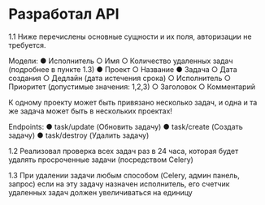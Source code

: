 # Разработал API 

1.1 Ниже перечислены основные сущности и их поля, авторизации не требуется. 

Модели: 
●	Исполнитель
    ○	Имя
    ○	Количество удаленных задач (подробнее в пункте 1.3)
●	Проект
    ○	Название
●	Задача
    ○	Дата создания
    ○	Дедлайн (дата истечения срока)
    ○	Исполнитель
    ○	Приоритет (допустимые значения: 1,2,3)
    ○	Заголовок
    ○	Комментарий

К одному проекту может быть привязано несколько задач, и одна и та же задача может быть в нескольких проектах!

Endpoints:
●	task/update (Обновить задачу)
●	task/create (Создать задачу)
●	task/destroy (Удалить задачу)

1.2 Реализовал проверка всех задач раз в 24 часа, которая будет удалять просроченные задачи (посредством Celery)

1.3 При удалении задачи любым способом (Celery, админ панель, запрос) если на эту задачу назначен исполнитель, его счетчик удаленных задач должен увеличиваться на единицу



